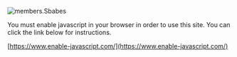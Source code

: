 ![members.Sbabes](//cdn.nsimg.net/3.0/auto/skin/msb/assets/5e4d9-1521741079-sBabes_logo_white.png)

You must enable javascript in your browser in order to use this site. You can click the link below for instructions.

[https://www.enable-javascript.com/](https://www.enable-javascript.com/)